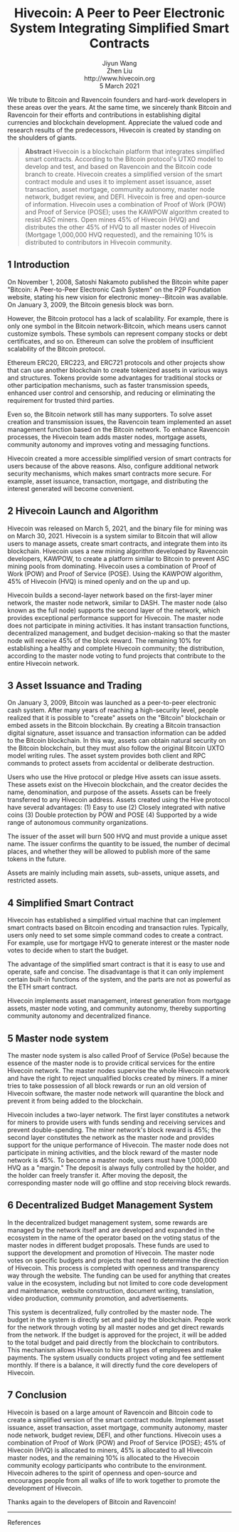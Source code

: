 <h1 align="center">
  Hivecoin: A Peer to Peer Electronic System Integrating Simplified Smart Contracts<br>
</h1>


<p align="center">
Jiyun Wang<br>
Zhen Liu<br>
http://www.hivecoin.org<br>
5 March 2021
</p>

We tribute to Bitcoin and Ravencoin founders and hard-work developers in these areas over the years. At the same time, we sincerely thank Bitcoin and Ravencoin for their efforts and contributions in establishing digital currencies and blockchain development. Appreciate the valued code and research results of the predecessors, Hivecoin is created by standing on the shoulders of giants.


> **Abstract** Hivecoin is a blockchain platform that integrates simplified smart contracts. According to the Bitcoin protocol's UTXO model to develop and test,  and based on Ravencoin and the Bitcoin code branch to create. Hivecoin creates a simplified version of the smart contract module and uses it to implement asset issuance, asset transaction, asset mortgage, community autonomy, master node network, budget review, and DEFI. Hivecoin is free and open-source of information. Hivecoin uses a combination of Proof of Work (POW) and Proof of Service (POSE); uses the KAWPOW algorithm created to resist ASC miners. Open mines 45% of Hivecoin (HVQ) and distributes the other 45% of HVQ to all master nodes of Hivecoin (Mortgage 1,000,000 HVQ requested), and the remaining 10% is distributed to contributors in Hivecoin community. 

## 1 Introduction

On November 1, 2008, Satoshi Nakamoto published the Bitcoin white paper "Bitcoin: A Peer-to-Peer Electronic Cash System" on the P2P Foundation website, stating his new vision for electronic money--Bitcoin was available. On January 3, 2009, the Bitcoin genesis block was born.

However, the Bitcoin protocol has a lack of scalability. For example, there is only one symbol in the Bitcoin network-Bitcoin, which means users cannot customize symbols. These symbols can represent company stocks or debt certificates, and so on. Ethereum can solve the problem of insufficient scalability of the Bitcoin protocol.

Ethereum ERC20, ERC223, and ERC721 protocols and other projects show that can use another blockchain to create tokenized assets in various ways and structures. Tokens provide some advantages for traditional stocks or other participation mechanisms, such as faster transmission speeds, enhanced user control and censorship, and reducing or eliminating the requirement for trusted third parties.


Even so, the Bitcoin network still has many supporters. To solve asset creation and transmission issues, the Ravencoin team implemented an asset management function based on the Bitcoin network. To enhance  Ravencoin processes, the Hivecoin team adds master nodes, mortgage assets, community autonomy and improves voting and messaging functions.

Hivecoin created a more accessible simplified version of smart contracts for users because of the above reasons. Also, configure additional network security mechanisms, which makes smart contracts more secure. For example, asset issuance, transaction, mortgage, and distributing the interest generated will become convenient.


## 2 Hivecoin Launch and Algorithm

Hivecoin was released on March 5, 2021, and the binary file for mining was on March 30, 2021. Hivecoin is a system similar to Bitcoin that will allow users to manage assets, create smart contracts, and integrate them into its blockchain. Hivecoin uses a new mining algorithm developed by Ravencoin developers, KAWPOW, to create a platform similar to Bitcoin to prevent ASC mining pools from dominating. Hivecoin uses a combination of Proof of Work (POW) and Proof of Service (POSE). Using the KAWPOW algorithm, 45% of Hivecoin (HVQ) is mined openly and on the up and up.

Hivecoin builds a second-layer network based on the first-layer miner network, the master node network, similar to DASH. The master node (also known as the full node) supports the second layer of the network, which provides exceptional performance support for Hivecoin. The master node does not participate in mining activities. It has instant transaction functions, decentralized management, and budget decision-making so that the master node will receive 45% of the block reward. The remaining 10% for establishing a healthy and complete Hivecoin community; the distribution, according to the master node voting to fund projects that contribute to the entire Hivecoin network.

## 3 Asset Issuance and Trading

On January 3, 2009, Bitcoin was launched as a peer-to-peer electronic cash system. After many years of reaching a high-security level, people realized that it is possible to "create" assets on the "Bitcoin" blockchain or embed assets in the Bitcoin blockchain. By creating a Bitcoin transaction digital signature, asset issuance and transaction information can be added to the Bitcoin blockchain. In this way, assets can obtain natural security on the Bitcoin blockchain, but they must also follow the original Bitcoin UXTO model writing rules. The asset system provides both client and RPC commands to protect assets from accidental or deliberate destruction.

Users who use the Hive protocol or pledge Hive assets can issue assets. These assets exist on the Hivecoin blockchain, and the creator decides the name, denomination, and purpose of the assets. Assets can be freely transferred to any Hivecoin address. Assets created using the Hive protocol have several advantages: (1) Easy to use (2) Closely integrated with native coins (3) Double protection by POW and POSE (4) Supported by a wide range of autonomous community organizations.

The issuer of the asset will burn 500 HVQ and must provide a unique asset name. The issuer confirms the quantity to be issued, the number of decimal places, and whether they will be allowed to publish more of the same tokens in the future.

Assets are mainly including main assets, sub-assets, unique assets, and restricted assets.

## 4 Simplified Smart Contract

Hivecoin has established a simplified virtual machine that can implement smart contracts based on Bitcoin encoding and transaction rules. Typically, users only need to set some simple command codes to create a contract. For example, use for mortgage HVQ to generate interest or the master node votes to decide when to start the budget.

The advantage of the simplified smart contract is that it is easy to use and operate, safe and concise. The disadvantage is that it can only implement certain built-in functions of the system, and the parts are not as powerful as the ETH smart contract.

Hivecoin implements asset management, interest generation from mortgage assets, master node voting, and community autonomy, thereby supporting community autonomy and decentralized finance.

## 5 Master node system
 
The master node system is also called Proof of Service (PoSe) because the essence of the master node is to provide critical services for the entire Hivecoin network. The master nodes supervise the whole Hivecoin network and have the right to reject unqualified blocks created by miners. If a miner tries to take possession of all block rewards or run an old version of Hivecoin software, the master node network will quarantine the block and prevent it from being added to the blockchain.

Hivecoin includes a two-layer network. The first layer constitutes a network for miners to provide users with funds sending and receiving services and prevent double-spending. The miner network's block reward is 45%; the second layer constitutes the network as the master node and provides support for the unique performance of Hivecoin. The master node does not participate in mining activities, and the block reward of the master node network is 45%. To become a master node, users must have 1,000,000 HVQ as a "margin." The deposit is always fully controlled by the holder, and the holder can freely transfer it. After moving the deposit, the corresponding master node will go offline and stop receiving block rewards.

## 6 Decentralized Budget Management System

In the decentralized budget management system, some rewards are managed by the network itself and are developed and expanded in the ecosystem in the name of the operator based on the voting status of the master nodes in different budget proposals. These funds are used to support the development and promotion of Hivecoin. The master node votes on specific budgets and projects that need to determine the direction of Hivecoin. This process is completed with openness and transparency way through the website. The funding can be used for anything that creates value in the ecosystem, including but not limited to core code development and maintenance, website construction, document writing, translation, video production, community promotion, and advertisements.

This system is decentralized, fully controlled by the master node. The budget in the system is directly set and paid by the blockchain. People work for the network through voting by all master nodes and get direct rewards from the network. If the budget is approved for the project, it will be added to the total budget and paid directly from the blockchain to contributors. This mechanism allows Hivecoin to hire all types of employees and make payments. The system usually conducts project voting and fee settlement monthly. If there is a balance, it will directly fund the core developers of Hivecoin.


## 7 Conclusion

Hivecoin is based on a large amount of Ravencoin and Bitcoin code to create a simplified version of the smart contract module. Implement asset issuance, asset transaction, asset mortgage, community autonomy, master node network, budget review, DEFI, and other functions. Hivecoin uses a combination of Proof of Work (POW) and Proof of Service (POSE); 45% of Hivecoin (HVQ) is allocated to miners, 45% is allocated to all Hivecoin master nodes, and the remaining 10% is allocated to the Hivecoin community ecology participants who contribute to the environment. Hivecoin adheres to the spirit of openness and open-source and encourages people from all walks of life to work together to promote the development of Hivecoin.

Thanks again to the developers of Bitcoin and Ravencoin!

---

References
